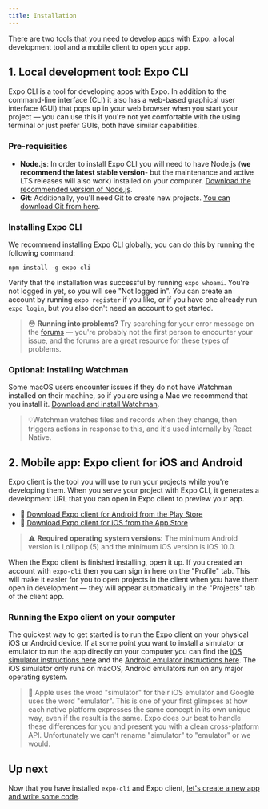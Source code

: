 ```yaml
---
title: Installation
---
```


There are two tools that you need to develop apps with Expo: a local development tool and a mobile client to open your app.

## 1. Local development tool: Expo CLI

Expo CLI is a tool for developing apps with Expo. In addition to the command-line interface (CLI) it also has a web-based graphical user interface (GUI) that pops up in your web browser when you start your project &mdash; you can use this if you're not yet comfortable with the using terminal or just prefer GUIs, both have similar capabilities.

### Pre-requisities

- **Node.js**: In order to install Expo CLI you will need to have Node.js (**we recommend the latest stable version**- but the maintenance and active LTS releases will also work) installed on your computer. [Download the recommended version of Node.js](https://nodejs.org/en/).
- **Git**: Additionally, you'll need Git to create new projects. [You can download Git from here](https://git-scm.com).

### Installing Expo CLI

We recommend installing Expo CLI globally, you can do this by running the following command:

```
npm install -g expo-cli
```

Verify that the installation was successful by running `expo whoami`. You're not logged in yet, so you will see "Not logged in". You can create an account by running `expo register` if you like, or if you have one already run `expo login`, but you also don't need an account to get started.

> 😳 **Running into problems?** Try searching for your error message on the [forums](https://forums.expo.io) &mdash; you're probably not the first person to encounter your issue, and the forums are a great resource for these types of problems.

### Optional: Installing Watchman

Some macOS users encounter issues if they do not have Watchman installed on their machine, so if you are using a Mac we recommend that you install it. [Download and install Watchman](https://facebook.github.io/watchman/docs/install#buildinstall).

> 💡Watchman watches files and records when they change, then triggers actions in response to this, and it's used internally by React Native. 

## 2. Mobile app: Expo client for iOS and Android

Expo client is the tool you will use to run your projects while you're developing them. When you serve your project with Expo CLI, it generates a development URL that you can open in Expo client to preview your app.

- 🤖 [Download Expo client for Android from the Play Store](https://play.google.com/store/apps/details?id=host.exp.exponent)
- 🍎 [Download Expo client for iOS from the App Store](https://itunes.com/apps/exponent)

> ⚠️ **Required operating system versions:** The minimum Android version is Lollipop (5) and the minimum iOS version is iOS 10.0.

When the Expo client is finished installing, open it up. If you created an account with `expo-cli` then you can sign in here on the "Profile" tab. This will make it easier for you to open projects in the client when you have them open in development &mdash; they will appear automatically in the "Projects" tab of the client app.

### Running the Expo client on your computer

The quickest way to get started is to run the Expo client on your physical iOS or Android device. If at some point you want to install a simulator or emulator to run the app directly on your computer you can find the [iOS simulator instructions here](../../workflow/ios-simulator/) and the [Android emulator instructions here](../../workflow/android-studio-emulator/). The iOS simulator only runs on macOS, Android emulators run on any major operating system.

> 🧐 Apple uses the word "simulator" for their iOS emulator and Google uses the word "emulator". This is one of your first glimpses at how each native platform expresses the same concept in its own unique way, even if the result is the same. Expo does our best to handle these differences for you and present you with a clean cross-platform API. Unfortunately we can't rename "simulator" to "emulator" or we would.

## Up next

Now that you have installed `expo-cli` and Expo client, [let's create a new app and write some code](../../get-started/create-a-new-app/).
